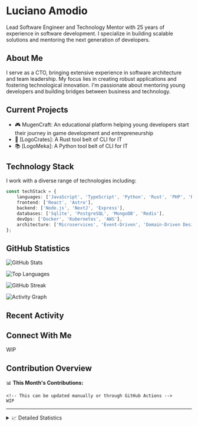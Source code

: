 # Luciano Amodio

Lead Software Engineer and Technology Mentor with 25 years of experience in software development. I specialize in building scalable solutions and mentoring the next generation of developers.

## About Me

I serve as a CTO, bringing extensive experience in software architecture and team leadership.
My focus lies in creating robust applications and fostering technological innovation.
I'm passionate about mentoring young developers and building bridges between business and technology.

## Current Projects

- 🎮 MugenCraft: An educational platform helping young developers start their journey in game development and entrepreneurship
- 🚀 [LogoCrates]: A Rust tool belt of CLI for IT
- 📚 [LogoMeka]: A Python tool belt of CLI for IT

## Technology Stack

I work with a diverse range of technologies including:

```typescript
const techStack = {
    languages: ['JavaScript', 'TypeScript', 'Python', 'Rust', 'PHP', 'Ruby'],
    frontend: ['React', 'Astro'],
    backend: ['Node.js', 'NextJ', 'Express'],
    databases: ['Sqlite', 'PostgreSQL', 'MongoDB', 'Redis'],
    devOps: ['Docker', 'Kubernetes', 'AWS'],
    architecture: ['Microservices', 'Event-Driven', 'Domain-Driven Design']
};
```

## GitHub Statistics

<!-- GitHub Stats Card -->
![GitHub Stats](https://github-readme-stats.vercel.app/api?username=adamquadmon&show_icons=true&theme=radical)

<!-- Most Used Languages Card -->
![Top Languages](https://github-readme-stats.vercel.app/api/top-langs/?username=adamquadmon&layout=compact&theme=radical)

<!-- GitHub Streak Stats -->
![GitHub Streak](https://github-readme-streak-stats.herokuapp.com/?user=adamquadmon&theme=radical)

<!-- GitHub Activity Graph -->
![Activity Graph](https://activity-graph.herokuapp.com/graph?username=adamquadmon&theme=radical)

## Recent Activity

<!--START_SECTION:activity-->
<!-- This section will be automatically updated by GitHub Actions -->
<!--END_SECTION:activity-->

## Connect With Me

WIP

## Contribution Overview

📊 **This Month's Contributions:**
```text
<!-- This can be updated manually or through GitHub Actions -->
WIP
```

---

<details>
<summary>📈 Detailed Statistics</summary>

<!-- These stats can be generated using various GitHub Actions -->

WIP
- Total Commits: XXX
- Pull Requests: XXX
- Issues Opened: XXX
- Contributed to: XXX repositories

</details>
